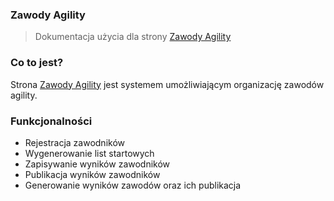 ### Zawody Agility

> Dokumentacja użycia dla strony [Zawody Agility](https://zawody.agilife.pl)

### Co to jest?

Strona [Zawody Agility](https://zawody.agilife.pl) jest systemem umożliwiającym organizację zawodów agility. 

### Funkcjonalności

* Rejestracja zawodników
* Wygenerowanie list startowych
* Zapisywanie wyników zawodników
* Publikacja wyników zawodników
* Generowanie wyników zawodów oraz ich publikacja